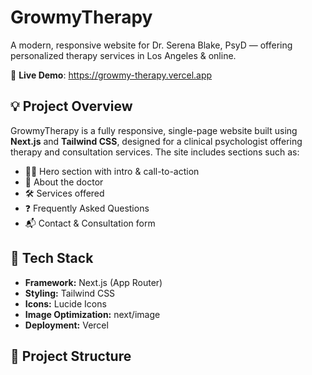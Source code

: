# GrowmyTherapy

A modern, responsive website for Dr. Serena Blake, PsyD — offering personalized therapy services in Los Angeles & online.

🔗 **Live Demo**: https://growmy-therapy.vercel.app

## 💡 Project Overview

GrowmyTherapy is a fully responsive, single-page website built using **Next.js** and **Tailwind CSS**, designed for a clinical psychologist offering therapy and consultation services. The site includes sections such as:

- 👩‍⚕️ Hero section with intro & call-to-action
- 📖 About the doctor
- 🛠️ Services offered
- ❓ Frequently Asked Questions
- 📬 Contact & Consultation form

## 🔧 Tech Stack

- **Framework:** Next.js (App Router)
- **Styling:** Tailwind CSS
- **Icons:** Lucide Icons
- **Image Optimization:** next/image
- **Deployment:** Vercel

## 📁 Project Structure


